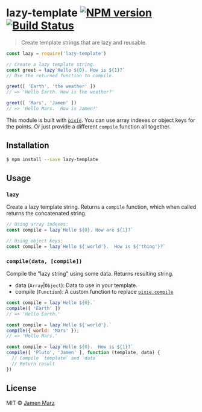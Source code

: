 # lazy-template [![NPM version](https://badge.fury.io/js/lazy-template.svg)](https://npmjs.org/package/lazy-template) [![Build Status](https://travis-ci.org/jamen/lazy-template.svg?branch=master)](https://travis-ci.org/jamen/lazy-template)

> Create template strings that are lazy and reusable.

```js
const lazy = require('lazy-template')

// Create a lazy template string.
const greet = lazy`Hello ${0}. How is ${1}?`
// Use the returned function to compile.

greet([ 'Earth', 'the weather' ])
// => 'Hello Earth. How is the weather?'

greet([ 'Mars', 'Jamen' ])
// => 'Hello Mars.  How is Jamen?'
```

This module is built with [`pixie`](https://github.com/jamen/pixie).  You can use array indexes or object keys for the points.  Or just provide a different `compile` function all together.

## Installation

```sh
$ npm install --save lazy-template
```

## Usage

### `lazy`

Create a lazy template string.  Returns a `compile` function, which when called returns the concatenated string.

```javascript
// Using array indexes:
const compile = lazy`Hello ${0}. How are ${1}?`

// Using object keys:
const compile = lazy`Hello ${'world'}.  How is ${'thing'}?`
```

### `compile(data, [compile])`

Compile the "lazy string" using some data.  Returns resulting string.

 - data (`Array`|`Object`): Data to use in your template.
 - compile (`Function`): A custom function to replace [`pixie.compile`](https://github.com/jamen/pixie#pixie_compile)

```js
const compile = lazy`Hello ${0}.`
compile([ 'Earth' ])
// => 'Hello Earth.'

const compile = lazy`Hello ${'world'}.`
compile({ world: 'Mars' });
// => 'Hello Mars.'

const compile = lazy`Hello ${0}.  How is ${1}?`
compile([ 'Pluto', 'Jamen' ], function (template, data) {
  // Compile `template` and `data`
  // Return result
})
```

## License

MIT © [Jamen Marz](https://github.com/jamen)
